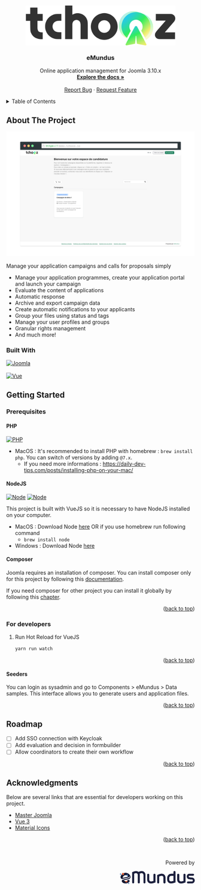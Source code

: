 <!-- PROJECT LOGO -->
<br />
<div align="center">
  <a href="https://git.emundus.io/emundus/saas/app_tchooz" style="display: flex;justify-content: center;align-items: center;gap: 16px">
    <img src="images/custom/logo.png" alt="Core logo" width="400">
  </a>

<h3 align="center">eMundus</h3>

  <p align="center">
    Online application management for Joomla 3.10.x
    <br />
    <a href="https://emundus.atlassian.net/wiki/spaces/HD/overview"><strong>Explore the docs »</strong></a>
    <br />
    <br />
    <a href="https://git.emundus.io/emundus/cms/core/-/issues">Report Bug</a>
    ·
    <a href="https://git.emundus.io/emundus/cms/core/-/issues">Request Feature</a>
  </p>
</div>



<!-- TABLE OF CONTENTS -->
<details>
  <summary>Table of Contents</summary>
  <ol>
    <li>
      <a href="#about-the-project">About The Project</a>
      <ul>
        <li><a href="#built-with">Built With</a></li>
      </ul>
    </li>
    <li>
      <a href="#getting-started">Getting Started</a>
      <ul>
        <li><a href="#prerequisites">Prerequisites</a></li>
        <li><a href="#installation">Installation</a></li>
      </ul>
    </li>
    <li><a href="#roadmap">Roadmap</a></li>
    <li><a href="#acknowledgments">Acknowledgments</a></li>
  </ol>
</details>



<!-- ABOUT THE PROJECT -->
## About The Project


[![Product Name Screen Shot][product-screenshot]](https://demo.tchooz.io)

Manage your application campaigns and calls for proposals simply

* Manage your application programmes, create your application portal and launch your campaign
* Evaluate the content of applications
* Automatic response
* Archive and export campaign data
* Create automatic notifications to your applicants
* Group your files using status and tags
* Manage your user profiles and groups
* Granular rights management
* And much more!

### Built With

[![Joomla][Joomla.com]][Joomla-url]
<br/><br/>
[![Vue][Vue.js]][Vue-url]

<!-- GETTING STARTED -->
## Getting Started


### Prerequisites

#### PHP
[![PHP][PHP-min-badge]][PHP-url]
* MacOS : It's recommended to install PHP with homebrew : `brew install php`. You can switch of versions by adding `@7.x`.
    * If you need more informations : https://daily-dev-tips.com/posts/installing-php-on-your-mac/

#### NodeJS
[![Node][Node-min-badge]][Node-url]
[![Node][Node-reco-badge]][Node-url]

This project is built with VueJS so it is necessary to have NodeJS installed on your computer.
* MacOS : Download Node [here][Node-url] OR if you use homebrew run following command
    * `brew install node`
* Windows : Download Node [here][Node-url]

#### Composer
Joomla requires an installation of composer.
You can install composer only for this project by following this [documentation][Composer-local-installation].

If you need composer for other project you can install it globally by following this [chapter][Composer-global-installation].

<p align="right">(<a href="#readme-top">back to top</a>)</p>

<!-- DEV USAGE -->
### For developers
1. Run Hot Reload for VueJS
   ```sh
   yarn run watch
   ```

<p align="right">(<a href="#readme-top">back to top</a>)</p>

#### Seeders
You can login as sysadmin and go to Components > eMundus > Data samples.
This interface allows you to generate users and application files.

<p align="right">(<a href="#readme-top">back to top</a>)</p>


<!-- ROADMAP -->
## Roadmap

- [ ] Add SSO connection with Keycloak
- [ ] Add evaluation and decision in formbuilder
- [ ] Allow coordinators to create their own workflow

<p align="right">(<a href="#readme-top">back to top</a>)</p>


<!-- ACKNOWLEDGMENTS -->
## Acknowledgments

Below are several links that are essential for developers working on this project.

* [Master Joomla](https://developer.joomla.org/)
* [Vue 3](https://vuejs.org/guide/introduction.html)
* [Material Icons](https://fonts.google.com/icons?icon.set=Material+Icons)

<p align="right">(<a href="#readme-top">back to top</a>)</p>
<br/>
<p align="right">Powered by</p>
<img src="images/logo.png" alt="Core logo" align="right" width="200">




<!-- MARKDOWN LINKS & IMAGES -->
<!-- https://www.markdownguide.org/basic-syntax/#reference-style-links -->
[product-screenshot]: images/product-screenshot.png
[Vue.js]: https://img.shields.io/badge/Vue.js-35495E?style=for-the-badge&logo=vuedotjs&logoColor=4FC08D
[Vue-url]: https://vuejs.org/
[Joomla.com]: https://img.shields.io/badge/Joomla%203.10.X-5091CD?style=for-the-badge&logo=joomla&logoColor=white
[Joomla-url]: https://www.joomla.fr/
[Node-url]: https://nodejs.org/
[Node-min-badge]: https://img.shields.io/badge/min-16.x-orange
[Node-reco-badge]: https://img.shields.io/badge/recommended-18.x-green
[Composer-local-installation]: https://getcomposer.org/download/
[Composer-global-installation]: https://getcomposer.org/doc/00-intro.md#globally
[PHP-min-badge]: https://img.shields.io/badge/dependencies-PHP%207.4-green
[PHP-url]: https://www.php.net/manual/en/install.macosx.php
[Mailtrap-url]: https://mailtrap.io

